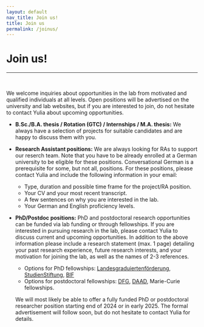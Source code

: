 ```yaml
---
layout: default
nav_title: Join us!
title: Join us
permalink: /joinus/
---
```


# Join us!

<hr>
<br>

We welcome inquiries about opportunities in the lab from motivated and qualified individuals at all levels. Open positions will be advertised on the university and lab websites, but if you are interested to join, do not hesitate to contact Yulia about upcoming opportunities.

- **B.Sc./B.A. thesis / Rotation (GTC) / Internships / M.A. thesis:** We always have a selection of projects for suitable candidates and are happy to discuss them with you. 

- **Research Assistant positions:** We are always looking for RAs to support our reserch team. Note that you have to be already enrolled at a German university to be eligible for these positions. Conversational German is a prerequisite for some, but not all, positions. 
For these positions, please contact Yulia and include the following information in your email:
  -	Type, duration and possible time frame for the project/RA position. 
  -	Your CV and your most recent transcript. 
  -	A few sentences on why you are interested in the lab. 
  -	Your German and English proficiency levels.


- **PhD/Postdoc positions:** PhD and postdoctoral research opportunities can be funded via lab funding or through fellowships. If you are interested in pursuing research in the lab, please contact Yulia to discuss current and upcoming opportunities.
In addition to the above information please include a research statement (max. 1 page) detailing your past research experience, future research interests, and your motivation for joining the lab, as well as the names of 2-3 references.
  - Options for PhD fellowships: [Landesgraduiertenförderung](https://uni-tuebingen.de/forschung/service/forschungsfoerderung/foerderprogramme-baden-wuerttemberg/landesgraduiertenfoerderung/), [StudienStiftung](https://www.studienstiftung.de), [BIF](https://www.bifonds.de/de/news-netzwerk/neuigkeiten-vom-bif.html)
  - Options for postdoctoral fellowships: [DFG](https://www.dfg.de), [DAAD](https://www.daad.de/de/), Marie-Curie fellowships. <br>

  We will most likely be able to offer a fully funded PhD or postdoctoral researcher position starting end of 2024 or in early 2025. The formal advertisement will follow soon, but do not hesitate to contact Yulia for details. 
